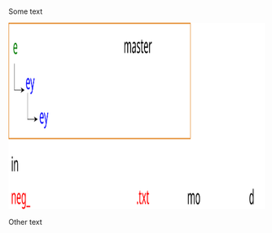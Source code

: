 #
Some text

<p align="left">
  <img width="1205.586" height="366.627161937589" src="https://github.com/DavidCdeB/Trial/blob/master/Images/extract2.svg">
</p>

Other text
